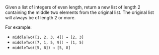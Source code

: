 Given a list of integers of even length, return a new list of length 2 containing the middle two elements from the original list. The original list will always be of length 2 or more.

For example:
- `middleTwo([1, 2, 3, 4]) → [2, 3]`
- `middleTwo([7, 1, 5, 9]) → [1, 5]`
- `middleTwo([5, 8]) → [5, 8]`
